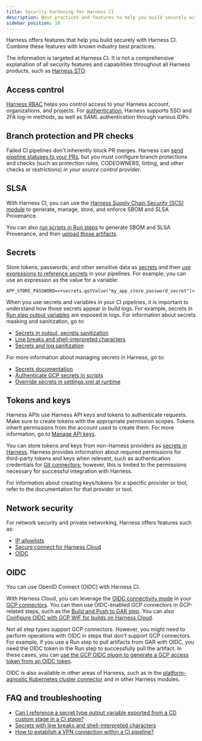 ```yaml
---
title: Security hardening for Harness CI
description: Best practices and features to help you build securely with Harness CI.
sidebar_position: 10
---
```


Harness offers features that help you build securely with Harness CI. Combine these features with known industry best practices.

The information is targeted at Harness CI. It is not a comprehensive explanation of all security features and capabilities throughout all Harness products, such as [Harness STO](/docs/security-testing-orchestration).

## Access control

[Harness RBAC](/docs/platform/role-based-access-control/rbac-in-harness) helps you control access to your Harness account, organizations, and projects. For [authentication](/docs/platform/authentication/authentication-overview), Harness supports SSO and 2FA log-in methods, as well as SAML authentication through various IDPs.

## Branch protection and PR checks

Failed CI pipelines don't inherently block PR merges. Harness can [send pipeline statuses to your PRs](/docs/continuous-integration/use-ci/codebase-configuration/scm-status-checks), but you must configure branch protections and checks (such as protection rules, CODEOWNERS, linting, and other checks or restrictions) *in your source control provider*.

## SLSA

With Harness CI, you can use the [Harness Supply Chain Security (SCS) module](/docs/software-supply-chain-assurance) to generate, manage, store, and enforce SBOM and SLSA Provenance.

You can also [run scripts in Run steps](../use-ci/run-step-settings) to generate SBOM and SLSA Provenance, and then [upload those artifacts](../use-ci/build-and-upload-artifacts/build-and-upload-an-artifact/#upload-artifacts).

## Secrets

Store tokens, passwords, and other sensitive data as [secrets](/docs/category/secrets) and then [use expressions to reference secrets](/docs/platform/secrets/add-file-secrets#reference-an-encrypted-file-secret) in your pipelines. For example, you can use an expression as the value for a variable:

```
APP_STORE_PASSWORD=<+secrets.getValue("my_app_store_password_secret")>
```

When you use secrets and variables in your CI pipelines, it is important to understand how those secrets appear in build logs. For example, secrets in [Run step output variables](/docs/continuous-integration/use-ci/run-step-settings/#output-variables) are exposed in logs. For information about secrets masking and sanitization, go to:

* [Secrets in output, secrets sanitization](/docs/platform/secrets/add-file-secrets/#secrets-in-outputs)
* [Line breaks and shell-interpreted characters](/docs/platform/secrets/add-file-secrets/#line-breaks-and-shell-interpreted-characters)
* [Secrets and log sanitization](/docs/platform/secrets/secrets-management/secrets-and-log-sanitization)

For more information about managing secrets in Harness, go to:

* [Secrets documentation](/docs/category/secrets)
* [Authenticate GCP secrets in scripts](./authenticate-gcp-key-in-run-step)
* [Override secrets in settings.xml at runtime](/kb/continuous-integration/articles/maven-settings-xml)

## Tokens and keys

Harness APIs use Harness API keys and tokens to authenticate requests. Make sure to create tokens with the appropriate permission scopes. Tokens inherit permissions from the account used to create them. For more information, go to [Manage API keys](/docs/platform/automation/api/add-and-manage-api-keys).

You can store tokens and keys from non-Harness providers as [secrets in Harness](#secrets). Harness provides information about required permissions for third-party tokens and keys when relevant, such as authentication credentials for [Git connectors](/docs/platform/connectors/code-repositories/connect-to-code-repo#code-repo-connector-permissions-and-access); however, this is limited to the permissions necessary for successful integration with Harness.

For information about creating keys/tokens for a specific provider or tool, refer to the documentation for that provider or tool.

## Network security

For network security and private networking, Harness offers features such as:

* [IP allowlists](/docs/platform/security/add-manage-ip-allowlist)
* [Secure connect for Harness Cloud](./secure-connect)
* [OIDC](#oidc)

## OIDC

You can use OpenID Connect (OIDC) with Harness CI.

With Harness Cloud, you can leverage the [OIDC connectivity mode](/docs/platform/connectors/cloud-providers/ref-cloud-providers/gcs-connector-settings-reference#use-openid-connect-oidc) in your [GCP connectors](/docs/platform/connectors/cloud-providers/connect-to-google-cloud-platform-gcp). You can then use OIDC-enabled GCP connectors in GCP-related steps, such as the [Build and Push to GAR step](/docs/continuous-integration/use-ci/build-and-upload-artifacts/build-and-push/build-and-push-to-gar). You can also [Configure OIDC with GCP WIF for builds on Harness Cloud](/docs/continuous-integration/secure-ci/configure-oidc-gcp-wif-ci-hosted).

Not all step types support GCP connectors. However, you might need to perform operations with OIDC in steps that don't support GCP connectors. For example, if you use a Run step to pull artifacts from GAR with OIDC, you need the OIDC token in the Run step to successfully pull the artifact. In these cases, you can [use the GCP OIDC plugin to generate a GCP access token from an OIDC token](./gcp-oidc-token-plugin.md).

OIDC is also available in other areas of Harness, such as in the [platform-agnostic Kubernetes cluster connector](/docs/platform/connectors/cloud-providers/ref-cloud-providers/kubernetes-cluster-connector-settings-reference/#openid-connect) and in other Harness modules.

## FAQ and troubleshooting

* [Can I reference a secret type output variable exported from a CD custom stage in a CI stage?](https://developer.harness.io/kb/continuous-integration/continuous-integration-faqs#can-i-reference-a-secret-type-output-variable-exported-from-a-cd-or-custom-stage-in-ci-stage)
* [Secrets with line breaks and shell-interpreted characters](/kb/continuous-integration/continuous-integration-faqs/#secrets-with-line-breaks-and-shell-interpreted-special-characters)
* [How to establish a VPN connection within a CI pipeline?](/kb/continuous-integration/continuous-integration-faqs#how-to-establish-a-vpn-connection-within-a-ci-pipeline)
